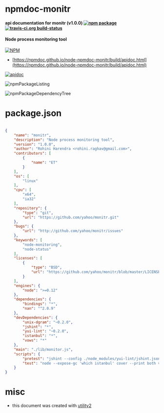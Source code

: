 # npmdoc-monitr

#### api documentation for  monitr (v1.0.0)  [![npm package](https://img.shields.io/npm/v/npmdoc-monitr.svg?style=flat-square)](https://www.npmjs.org/package/npmdoc-monitr) [![travis-ci.org build-status](https://api.travis-ci.org/npmdoc/node-npmdoc-monitr.svg)](https://travis-ci.org/npmdoc/node-npmdoc-monitr)

#### Node process monitoring tool

[![NPM](https://nodei.co/npm/monitr.png?downloads=true&downloadRank=true&stars=true)](https://www.npmjs.com/package/monitr)

- [https://npmdoc.github.io/node-npmdoc-monitr/build/apidoc.html](https://npmdoc.github.io/node-npmdoc-monitr/build/apidoc.html)

[![apidoc](https://npmdoc.github.io/node-npmdoc-monitr/build/screenCapture.buildCi.browser.%252Ftmp%252Fbuild%252Fapidoc.html.png)](https://npmdoc.github.io/node-npmdoc-monitr/build/apidoc.html)

![npmPackageListing](https://npmdoc.github.io/node-npmdoc-monitr/build/screenCapture.npmPackageListing.svg)

![npmPackageDependencyTree](https://npmdoc.github.io/node-npmdoc-monitr/build/screenCapture.npmPackageDependencyTree.svg)



# package.json

```json

{
    "name": "monitr",
    "description": "Node process monitoring tool",
    "version": "1.0.0",
    "author": "Rohini Harendra <rohini.raghav@gmail.com>",
    "contributors": [
        {
            "name": "ET"
        }
    ],
    "os": [
        "linux"
    ],
    "cpu": [
        "x64",
        "ia32"
    ],
    "repository": {
        "type": "git",
        "url": "https://github.com/yahoo/monitr.git"
    },
    "bugs": {
        "url": "http://github.com/yahoo/monitr/issues"
    },
    "keywords": [
        "node-monitoring",
        "node-status"
    ],
    "licenses": [
        {
            "type": "BSD",
            "url": "https://github.com/yahoo/monitr/blob/master/LICENSE"
        }
    ],
    "engines": {
        "node": ">=0.12"
    },
    "dependencies": {
        "bindings": "*",
        "nan": "^2.0.9"
    },
    "devDependencies": {
        "unix-dgram": "~0.2.0",
        "jshint": "*",
        "yui-lint": "~0.2.0",
        "istanbul": "*",
        "vows": "*"
    },
    "main": "./lib/monitor.js",
    "scripts": {
        "pretest": "jshint --config ./node_modules/yui-lint/jshint.json ./lib/",
        "test": "node --expose-gc 'which istanbul' cover --print both vows -- --spec ./tests/*.js"
    }
}
```



# misc
- this document was created with [utility2](https://github.com/kaizhu256/node-utility2)
